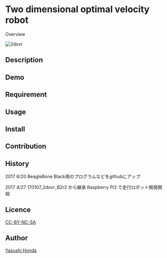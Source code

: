 
Two dimensional optimal velocity robot
====

Overview

![2dovr](https://scontent-nrt1-1.xx.fbcdn.net/v/t1.0-9/18425500_455946704741127_3876973907059920987_n.jpg?oh=83cc735269de95ddfe9265ddbda6adba&oe=59C6B7D0)
## Description

## Demo

## Requirement

## Usage

## Install

## Contribution

## History
2017 6/20
BeagleBone Black用のプログラムなどをgithubにアップ

2017 4/27
170107_2dovr_B2r2 から継承
Raspberry Pi3 で走行ロボット開発開始


## Licence

[CC-BY-NC-SA](https://)

## Author

[Yasushi Honda](https://github.com/HondaLab)



 

